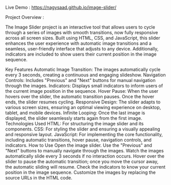 Live Demo : https://nagysaad.github.io/image-slider/

Project Overview :

The Image Slider project is an interactive tool that allows users to cycle through a series of images with smooth transitions, now fully responsive across all screen sizes. Built using HTML, CSS, and JavaScript, this slider enhances the user experience with automatic image transitions and a seamless, user-friendly interface that adjusts to any device. Additionally, indicators are included to show users their current position in the image sequence.

Key Features Automatic Image Transition: The images automatically cycle every 3 seconds, creating a continuous and engaging slideshow. Navigation Controls: Includes "Previous" and "Next" buttons for manual navigation through the images. Indicators: Displays small indicators to inform users of the current image position in the sequence. Hover Pause: When the user hovers over the slider, the automatic transition pauses. Once the hover ends, the slider resumes cycling. Responsive Design: The slider adapts to various screen sizes, ensuring an optimal viewing experience on desktop, tablet, and mobile devices. Infinite Looping: Once the last image is displayed, the slider seamlessly starts again from the first image. Technologies Used HTML: For structuring the image slider and its components. CSS: For styling the slider and ensuring a visually appealing and responsive layout. JavaScript: For implementing the core functionality, including automatic transitions, hover pause, navigation controls, and indicators. How to Use Open the image slider. Use the "Previous" and "Next" buttons to manually navigate through the images. Watch the images automatically slide every 3 seconds if no interaction occurs. Hover over the slider to pause the automatic transition; once you move the cursor away, the automatic sliding will resume. Check the indicators to know your current position in the image sequence. Customize the images by replacing the source URLs in the HTML code.
